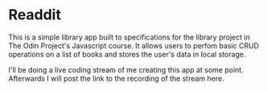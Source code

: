 # Readdit

This is a simple library app built to specifications for the library project in The Odin Project's Javascript course. It allows users to perfom basic CRUD operations on a list of books and stores the user's data in local storage.

I'll be doing a live coding stream of me creating this app at some point. Afterwards I will post the link to the recording of the stream here.
